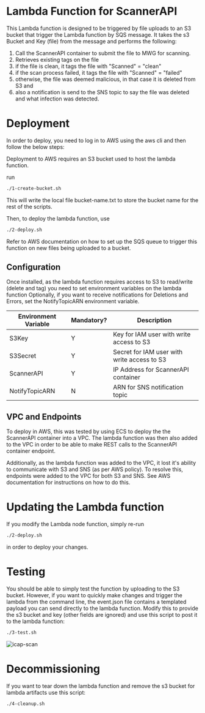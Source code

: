 # Lambda Function for ScannerAPI

This Lambda function is designed to be triggered by file uploads to an S3 bucket that trigger the Lambda function by SQS message.
It takes the s3 Bucket and Key (file) from the message and performs the following:

1. Call the ScannerAPI container to submit the file to MWG for scanning.
2. Retrieves existing tags on the file
3. if the file is clean, it tags the file with "Scanned" = "clean"
4. if the scan process failed, it tags the file with "Scanned" = "failed"
5. otherwise, the file was deemed malicious, in that case it is deleted from S3 and
6. also a notification is send to the SNS topic to say the file was deleted and what infection was detected.

# Deployment

In order to deploy, you need to log in to AWS using the aws cli and then follow the below steps:

Deployment to AWS requires an S3 bucket used to host the lambda function.

run
```bash
./1-create-bucket.sh
```

This will write the local file bucket-name.txt to store the bucket name for the rest of the scripts.

Then, to deploy the lambda function, use
```bash
./2-deploy.sh
```

Refer to AWS documentation on how to set up the SQS queue to trigger this function on new files being uploaded to a bucket.

## Configuration

Once installed, as the lambda function requires access to S3 to read/write (delete and tag) you need to set environment variables on the lambda function
Optionally, if you want to receive notifications for Deletions and Errors, set the NotifyTopicARN environment variable.


| Environment Variable | Mandatory? | Description |
| - | - | - |
| S3Key | Y | Key for IAM user with write access to S3 |
| S3Secret | Y | Secret for IAM user with write access to S3 |
| ScannerAPI | Y | IP Address for ScannerAPI container |
| NotifyTopicARN | N | ARN for SNS notification topic |


## VPC and Endpoints

To deploy in AWS, this was tested by using ECS to deploy the the ScannerAPI container into a VPC. The lambda function was
then also added to the VPC in order to be able to make REST calls to the ScannerAPI container endpoint.

Additionally, as the lambda function was added to the VPC, it lost it's ability to communicate with S3 and SNS (as per AWS policy).
To resolve this, endpoints were added to the VPC for both S3 and SNS. See AWS documentation for instructions on how to do this.

# Updating the Lambda function

If you modify the Lambda node function, simply re-run
```bash
./2-deploy.sh
```
in order to deploy your changes.

# Testing

You should be able to simply test the function by uploading to the S3 bucket. However, if you want to quickly make changes and
trigger the lambda from the command line, the event.json file contains a templated payload you can send directly to the lambda
function. Modify this to provide the s3 bucket and key (other fields are ignored) and use this script to post it to the lambda function:
```bash
./3-test.sh
```

![icap-scan](https://user-images.githubusercontent.com/44593913/168502139-fbe534e8-4402-4f4a-aaed-ccd0c955191b.gif)


# Decommissioning

If you want to tear down the lambda function and remove the s3 bucket for lambda artifacts use this script:
```bash
./4-cleanup.sh
```
